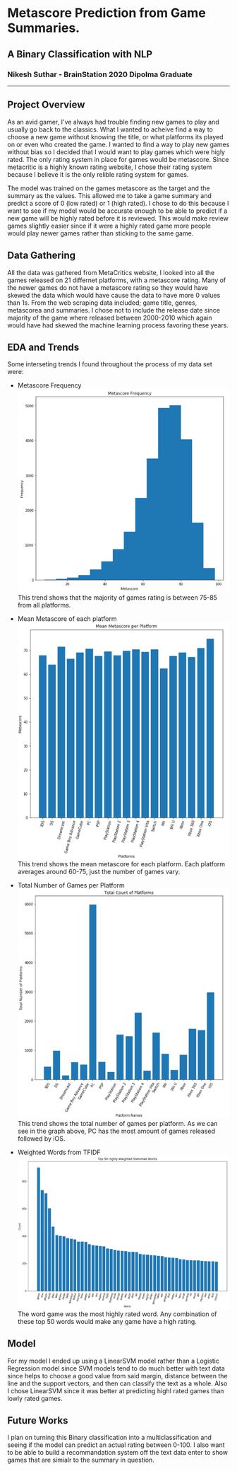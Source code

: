 # Metascore Prediction from Game Summaries.
## A Binary Classification with NLP
### Nikesh Suthar - BrainStation 2020 Dipolma Graduate 
___

## Project Overview

As an avid gamer, I've always had trouble finding new games to play and usually go back to the classics. What I wanted to acheive find a way to choose a new game without knowing the title, or what platforms its played on or even who created the game. I wanted to find a way to play new games without bias so I decided that I would want to play games which were higly rated. The only rating system in place for games would be metascore. Since metacritic is a highly known rating website, I chose their rating system because I believe it is the only relible rating system for games.

The model was trained on the games metascore as the target and the summary as the values. This allowed me to take a game summary and predict a score of 0 (low rated) or 1 (high rated). I chose to do this because I want to see if my model would be accurate enough to be able to predict if a new game will be highly rated before it is reviewed. 
This would make review games slightly easier since if it were a highly rated game more people would play newer games rather than sticking to the same game. 

## Data Gathering

All the data was gathered from MetaCritics website, I looked into all the games released on 21 differnet platforms, with a metascore rating. Many of the newer games do not have a metascore rating so they would have skewed the data which would have cause the data to have more 0 values than 1s. From the web scraping data included; game title, genres, metascorea and summaries. I chose not to include the release date since majority of the game where released between 2000-2010 which again would have had skewed the machine learning process favoring these years. 

## EDA and Trends

Some interseting trends I found throughout the process of my data set were:
* Metascore Frequency 
![Image](\Images\Histo.png)
This trend shows that the majority of games rating is between 75-85 from all platforms.
   
* Mean Metascore of each platform
![Image](\Images\MPM.png)
This trend shows the mean metascore for each platform. Each platform averages around 60-75, just the number of games vary.

* Total Number of Games per Platform
![Image](\Images\platform_counts.png)
This trend shows the total number of games per platform. As we can see in the graph above, PC has the most amount of games released followed by iOS.

* Weighted Words from TFIDF
![Image](\Images\words.png)
The word game was the most highly rated word. Any combination of these top 50 words would make any game have a high rating. 

## Model

For my model I ended up using a LinearSVM model rather than a Logistic Regression model since SVM models tend to do much better with text data since helps to choose a good value from said margin, distance between the line and the support vectors, and then can classify the text as a whole. Also I chose LinearSVM since it was better at predicting highl rated games than lowly rated games.

## Future Works

I plan on turning this Binary classification into a multiclassification and seeing if the model can predict an actual rating between 0-100. I also want to be able to build a recommandation system off the text data enter to show games that are simialr to the summary in question. 
